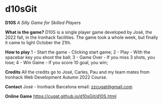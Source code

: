 # d10sGit
**D10S**
*A Silly Game for Skilled Players*

**What is the game?**
D10S is a single player game developed by José, the 2022
fall, in the Ironhack facilities.
The game took a whole week, but finally it
came to light October the 21th. 

**How to play**
1 - Start the game - Clicking start game;
2 - Play - With the spacebar key you shoot the ball;
3 - Game Over - If you miss 3 shots, you lose;
4 - Win Game - If you score 10 goal, you win;

**Credits**
All the credits go to José, Carles, Pau and my team mates from Ironhack
Web Development Autumn 2022 Course.  

**Contact**
José - Ironhack Barcelona 
email: zzcugat@gmail.com

**Online Game**
https://cugat.github.io/d10sGit/d10S.html






